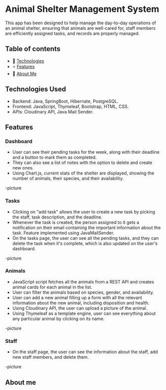 # Animal Shelter Management System
This app has been designed to help manage the day-to-day operations of an animal shelter, ensuring that animals are well-cared for, staff members are efficiently assigned tasks, and records are properly managed.


## Table of contents
* 🤖 [Technologies](#technologies-used)
* ⭐ [Features](#features)
* 🌸 [About Me](#about-me)


## Technologies Used
* Backend: Java, SpringBoot, Hibernate, PostgreSQL.
* Frontend: JavaScript, Thymeleaf, Bootstrap, HTML, CSS.
* APIs: Cloudinary API, Java Mail Sender.


## Features

### Dashboard
* User can see their pending tasks for the week, along with their deadline and a button to mark them as completed. 
* They can also see a list of notes with the option to delete and create new ones.
* Using Chart.js, current stats of the shelter are displayed, showing the number of animals, their species, and their availability.

-picture

### Tasks
* Clicking on "add task" allows the user to create a new task by picking the staff, task description, and the deadline.
* Whenever the task is created, the person assigned to it gets a notification on their email containing the important information about the task. Feature implemented using JavaMailSender.
* On the tasks page, the user can see all the pending tasks, and they can delete the task when it's complete, which is also updated on the user's dashboard.

-picture

### Animals
* JavaScript script fetches all the animals from a REST API and creates animal cards for each animal in the list.
* User can filter the animals based on species, gender, and availability.
* User can add a new animal filling up a form with all the relevant information about the new animal, including disposition and health. 
* Using Cloudinary API, the user can upload a picture of the animal.
* Using Thymeleaf as a template engine, user can see everything about any particular animal by clicking on its name.

-picture

### Staff
* On the staff page, the user can see the information about the staff, add new staff members, and delete them.

-picture


## About me

